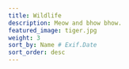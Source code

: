```yaml
---
title: Wildlife
description: Meow and bhow bhow.
featured_image: tiger.jpg
weight: 3
sort_by: Name # Exif.Date
sort_order: desc
---
```

